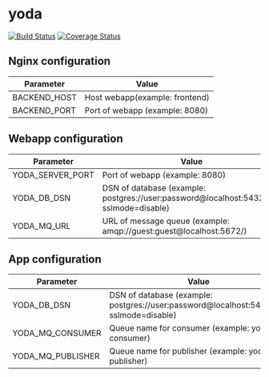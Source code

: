 # yoda

[![Build Status][ci-img]][ci] [![Coverage Status][cov-img]][cov]

## Nginx configuration

| **Parameter** | **Value**                      |
|---------------|--------------------------------|
| BACKEND_HOST  | Host webapp(example: frontend) |
| BACKEND_PORT  | Port of webapp (example: 8080) |

## Webapp configuration

| **Parameter**    | **Value**                                                                             |
|------------------|---------------------------------------------------------------------------------------|
| YODA_SERVER_PORT | Port of webapp (example: 8080)                                                        |
| YODA_DB_DSN      | DSN of database (example: postgres://user:password@localhost:5432/db?sslmode=disable) |
| YODA_MQ_URL      | URL of message queue (example: amqp://guest:guest@localhost:5672/)                    |

## App configuration

| **Parameter**     | **Value**                                                                             |
|-------------------|---------------------------------------------------------------------------------------|
| YODA_DB_DSN       | DSN of database (example: postgres://user:password@localhost:5432/db?sslmode=disable) |
| YODA_MQ_CONSUMER  | Queue name for consumer (example: yoda-consumer)                                      |
| YODA_MQ_PUBLISHER | Queue name for publisher (example: yoda-publisher)                                    |

[ci-img]: https://github.com/ozonophore/yoda/actions/workflows/go.yml/badge.svg

[ci]: https://github.com/ozonophore/yoda/actions/workflows/go.yml

[cov-img]: https://codecov.io/gh/ozonophore/yoda/branch/master/graph/badge.svg

[cov]: https://codecov.io/gh/ozonophore/yoda

